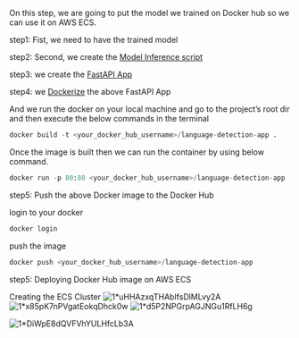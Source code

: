 On this step, we are going to put the model we trained on Docker hub so we can use it on AWS ECS.

step1: Fist, we need to have the trained model

step2: Second, we create the [Model Inference script](https://github.com/yvt-ee/MUGC-Language-Detection/blob/main/Deploy%20ML%20Models%20on%20AWS%20ECS%20using%20Docker%20and%20FastAPI/app/model/model_inference.py)

step3: we create the [FastAPI App](https://github.com/yvt-ee/MUGC-Language-Detection/blob/main/Deploy%20ML%20Models%20on%20AWS%20ECS%20using%20Docker%20and%20FastAPI/app/main.py)

step4: we [Dockerize](https://github.com/yvt-ee/MUGC-Language-Detection/blob/main/Deploy%20ML%20Models%20on%20AWS%20ECS%20using%20Docker%20and%20FastAPI/Dockerfile) the above FastAPI App

And we run the docker on your local machine and go to the project’s root dir and then execute the below commands in the terminal

```python
docker build -t <your_docker_hub_username>/language-detection-app .
```

Once the image is built then we can run the container by using below command.


```python
docker run -p 80:80 <your_docker_hub_username>/language-detection-app
```

step5: Push the above Docker image to the Docker Hub

login to your docker
```python
docker login
```

push the image
```python
docker push <your_docker_hub_username>/language-detection-app
```


step5: Deploying Docker Hub image on AWS ECS

Creating the ECS Cluster
![1*uHHAzxqTHAbIfsDlMLvy2A](https://github.com/user-attachments/assets/9721ba4f-1882-41f4-a55d-58026fad9f9c)
![1*x85pK7nPVgatEokqDhck0w](https://github.com/user-attachments/assets/f8e1f924-fca9-4f0a-adec-1a775eb3a109)
![1*d5P2NPGrpAGJNGu1RfLH6g](https://github.com/user-attachments/assets/b0b7383b-2faf-45ae-b49e-0a5c272e31f2)


![1*DiWpE8dQVFVhYULHfcLb3A](https://github.com/user-attachments/assets/918de2f8-8375-48a1-8400-8ecff7bf31d6)


